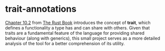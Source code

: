 # trait-annotations

[Chapter 10.2](https://doc.rust-lang.org/book/ch10-02-traits.html) from [The Rust Book](https://doc.rust-lang.org/book/) introduces the concept of **trait**, which defines a functionality a type has and can share with others. Given that traits are a fundamental feature of the language for providing shared behaviour (along with generics), this small project serves as a more detailed analysis of the tool for a better comprehension of its utility.